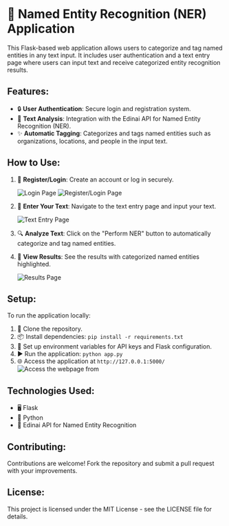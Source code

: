 # 🌟 **Named Entity Recognition (NER) Application**

This Flask-based web application allows users to categorize and tag named entities in any text input. It includes user authentication and a text entry page where users can input text and receive categorized entity recognition results.


## **Features:**
- 🔒 **User Authentication**: Secure login and registration system.
- 🧠 **Text Analysis**: Integration with the Edinai API for Named Entity Recognition (NER).
- ✨ **Automatic Tagging**: Categorizes and tags named entities such as organizations, locations, and people in the input text.

## **How to Use:**
1. 📝 **Register/Login**: Create an account or log in securely.


    ![Login Page](https://private-user-images.githubusercontent.com/112764699/347789819-d7921c48-951f-4df6-8598-3ca0691d7b6e.png?jwt=eyJhbGciOiJIUzI1NiIsInR5cCI6IkpXVCJ9.eyJpc3MiOiJnaXRodWIuY29tIiwiYXVkIjoicmF3LmdpdGh1YnVzZXJjb250ZW50LmNvbSIsImtleSI6ImtleTUiLCJleHAiOjE3MjA2OTU3MzIsIm5iZiI6MTcyMDY5NTQzMiwicGF0aCI6Ii8xMTI3NjQ2OTkvMzQ3Nzg5ODE5LWQ3OTIxYzQ4LTk1MWYtNGRmNi04NTk4LTNjYTA2OTFkN2I2ZS5wbmc_WC1BbXotQWxnb3JpdGhtPUFXUzQtSE1BQy1TSEEyNTYmWC1BbXotQ3JlZGVudGlhbD1BS0lBVkNPRFlMU0E1M1BRSzRaQSUyRjIwMjQwNzExJTJGdXMtZWFzdC0xJTJGczMlMkZhd3M0X3JlcXVlc3QmWC1BbXotRGF0ZT0yMDI0MDcxMVQxMDU3MTJaJlgtQW16LUV4cGlyZXM9MzAwJlgtQW16LVNpZ25hdHVyZT03NzdjNjI0NzZiNzMwODFlYzUzZWE3MDhkMzljZWFlMWExZGYxMjcxOGNjODBjMzA5NzFjMTYyNDZhNDBmOGMxJlgtQW16LVNpZ25lZEhlYWRlcnM9aG9zdCZhY3Rvcl9pZD0wJmtleV9pZD0wJnJlcG9faWQ9MCJ9.AZe9YDnJ-FcyBR0zJ8T9718U-pIZLrOqycRheirIrBw)
   ![Register/Login Page](https://private-user-images.githubusercontent.com/112764699/347789791-a23c32d5-a6a2-4755-97db-0f3b9d311619.png?jwt=eyJhbGciOiJIUzI1NiIsInR5cCI6IkpXVCJ9.eyJpc3MiOiJnaXRodWIuY29tIiwiYXVkIjoicmF3LmdpdGh1YnVzZXJjb250ZW50LmNvbSIsImtleSI6ImtleTUiLCJleHAiOjE3MjA2OTU3MzIsIm5iZiI6MTcyMDY5NTQzMiwicGF0aCI6Ii8xMTI3NjQ2OTkvMzQ3Nzg5NzkxLWEyM2MzMmQ1LWE2YTItNDc1NS05N2RiLTBmM2I5ZDMxMTYxOS5wbmc_WC1BbXotQWxnb3JpdGhtPUFXUzQtSE1BQy1TSEEyNTYmWC1BbXotQ3JlZGVudGlhbD1BS0lBVkNPRFlMU0E1M1BRSzRaQSUyRjIwMjQwNzExJTJGdXMtZWFzdC0xJTJGczMlMkZhd3M0X3JlcXVlc3QmWC1BbXotRGF0ZT0yMDI0MDcxMVQxMDU3MTJaJlgtQW16LUV4cGlyZXM9MzAwJlgtQW16LVNpZ25hdHVyZT00YWJjYzRmODZkZWM1YjlkZDM3MDE0OWI0ODY0MjBkYzUxZDk5MWFiMTY3ZDY1YmJkZmQ5Yjg4ZjFiZDU0MDg4JlgtQW16LVNpZ25lZEhlYWRlcnM9aG9zdCZhY3Rvcl9pZD0wJmtleV9pZD0wJnJlcG9faWQ9MCJ9.hiQUFJuIQwaq7GannShGD_-Reltk3t-36uxolv6DtJ8) <!-- Replace with your register/login page image path -->
3. 💬 **Enter Your Text**: Navigate to the text entry page and input your text.

   ![Text Entry Page](https://private-user-images.githubusercontent.com/112764699/347789806-7d1e8dd8-b1a8-432c-adf2-860c2877ace5.png?jwt=eyJhbGciOiJIUzI1NiIsInR5cCI6IkpXVCJ9.eyJpc3MiOiJnaXRodWIuY29tIiwiYXVkIjoicmF3LmdpdGh1YnVzZXJjb250ZW50LmNvbSIsImtleSI6ImtleTUiLCJleHAiOjE3MjA2OTU3MzIsIm5iZiI6MTcyMDY5NTQzMiwicGF0aCI6Ii8xMTI3NjQ2OTkvMzQ3Nzg5ODA2LTdkMWU4ZGQ4LWIxYTgtNDMyYy1hZGYyLTg2MGMyODc3YWNlNS5wbmc_WC1BbXotQWxnb3JpdGhtPUFXUzQtSE1BQy1TSEEyNTYmWC1BbXotQ3JlZGVudGlhbD1BS0lBVkNPRFlMU0E1M1BRSzRaQSUyRjIwMjQwNzExJTJGdXMtZWFzdC0xJTJGczMlMkZhd3M0X3JlcXVlc3QmWC1BbXotRGF0ZT0yMDI0MDcxMVQxMDU3MTJaJlgtQW16LUV4cGlyZXM9MzAwJlgtQW16LVNpZ25hdHVyZT0yMWYzMDRlMmZmZjE1MjEzODRmZTIxNmNkNzY1ZDExMWJlMGE1ZGNhMTgzODBkMWI1ZWRkYWE4MjhjODgxYjNkJlgtQW16LVNpZ25lZEhlYWRlcnM9aG9zdCZhY3Rvcl9pZD0wJmtleV9pZD0wJnJlcG9faWQ9MCJ9.JmgkV8D5iaNeMD2imaEBw26odfkatkHbLRBDVBspaKw) <!-- Replace with your text entry page image path -->
5. 🔍 **Analyze Text**: Click on the "Perform NER" button to automatically categorize and tag named entities.

6. 📄 **View Results**: See the results with categorized named entities highlighted.

   ![Results Page](https://private-user-images.githubusercontent.com/112764699/347789806-7d1e8dd8-b1a8-432c-adf2-860c2877ace5.png?jwt=eyJhbGciOiJIUzI1NiIsInR5cCI6IkpXVCJ9.eyJpc3MiOiJnaXRodWIuY29tIiwiYXVkIjoicmF3LmdpdGh1YnVzZXJjb250ZW50LmNvbSIsImtleSI6ImtleTUiLCJleHAiOjE3MjA2OTU3MzIsIm5iZiI6MTcyMDY5NTQzMiwicGF0aCI6Ii8xMTI3NjQ2OTkvMzQ3Nzg5ODA2LTdkMWU4ZGQ4LWIxYTgtNDMyYy1hZGYyLTg2MGMyODc3YWNlNS5wbmc_WC1BbXotQWxnb3JpdGhtPUFXUzQtSE1BQy1TSEEyNTYmWC1BbXotQ3JlZGVudGlhbD1BS0lBVkNPRFlMU0E1M1BRSzRaQSUyRjIwMjQwNzExJTJGdXMtZWFzdC0xJTJGczMlMkZhd3M0X3JlcXVlc3QmWC1BbXotRGF0ZT0yMDI0MDcxMVQxMDU3MTJaJlgtQW16LUV4cGlyZXM9MzAwJlgtQW16LVNpZ25hdHVyZT0yMWYzMDRlMmZmZjE1MjEzODRmZTIxNmNkNzY1ZDExMWJlMGE1ZGNhMTgzODBkMWI1ZWRkYWE4MjhjODgxYjNkJlgtQW16LVNpZ25lZEhlYWRlcnM9aG9zdCZhY3Rvcl9pZD0wJmtleV9pZD0wJnJlcG9faWQ9MCJ9.JmgkV8D5iaNeMD2imaEBw26odfkatkHbLRBDVBspaKw) <!-- Replace with your results page image path -->

## **Setup:**
To run the application locally:

1. 📂 Clone the repository.
2. 📦 Install dependencies: `pip install -r requirements.txt`
3. 🔧 Set up environment variables for API keys and Flask configuration.
4. ▶️ Run the application: `python app.py`
5. 🌐 Access the application at `http://127.0.0.1:5000/`
![Access the webpage from](https://private-user-images.githubusercontent.com/112764699/347792437-c237b484-9a84-458e-8240-5d32d243d9ea.png?jwt=eyJhbGciOiJIUzI1NiIsInR5cCI6IkpXVCJ9.eyJpc3MiOiJnaXRodWIuY29tIiwiYXVkIjoicmF3LmdpdGh1YnVzZXJjb250ZW50LmNvbSIsImtleSI6ImtleTUiLCJleHAiOjE3MjA2OTYxMjAsIm5iZiI6MTcyMDY5NTgyMCwicGF0aCI6Ii8xMTI3NjQ2OTkvMzQ3NzkyNDM3LWMyMzdiNDg0LTlhODQtNDU4ZS04MjQwLTVkMzJkMjQzZDllYS5wbmc_WC1BbXotQWxnb3JpdGhtPUFXUzQtSE1BQy1TSEEyNTYmWC1BbXotQ3JlZGVudGlhbD1BS0lBVkNPRFlMU0E1M1BRSzRaQSUyRjIwMjQwNzExJTJGdXMtZWFzdC0xJTJGczMlMkZhd3M0X3JlcXVlc3QmWC1BbXotRGF0ZT0yMDI0MDcxMVQxMTAzNDBaJlgtQW16LUV4cGlyZXM9MzAwJlgtQW16LVNpZ25hdHVyZT1lMjc5ZmJkOGFkM2ExNGJhYzc4NzMxOTQ3ODNlOWFkNGJhZTcwNzQ2YTczNjZjMGE3ZDc2YzMwZmI0MTk3NDVhJlgtQW16LVNpZ25lZEhlYWRlcnM9aG9zdCZhY3Rvcl9pZD0wJmtleV9pZD0wJnJlcG9faWQ9MCJ9.eR7ZC5YTEsU_JxTwq2EV4eHf2_2nnp0ZB3Md48hHqME)

## **Technologies Used:**
- 🖥️ Flask
- 🐍 Python
- 🔗 Edinai API for Named Entity Recognition

## **Contributing:**
Contributions are welcome! Fork the repository and submit a pull request with your improvements.

## **License:**
This project is licensed under the MIT License - see the LICENSE file for details.
